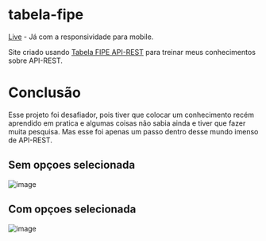 # tabela-fipe

<a href="https://yurisouzadev.github.io/tabela-fipe/">Live</a> - Já com a responsividade para mobile.

<p>Site criado usando <a href="https://yurisouzadev.github.io/tabela-fipe/](https://deividfortuna.github.io/fipe/">Tabela FIPE API-REST</a> para treinar meus conhecimentos sobre API-REST.
  
<h1>Conclusão</h1>

<p>Esse projeto foi desafiador, pois tiver que colocar um conhecimento recém aprendido em pratica e algumas coisas não sabia ainda e tiver que fazer muita pesquisa. Mas esse foi apenas um passo dentro desse mundo imenso de API-REST.</p>

<h2>Sem opçoes selecionada</h2>

![image](https://github.com/YuriSouzaDev/tabela-fipe/assets/121251814/1fdc380b-ea97-4919-aa0e-fd6a8b9fa848)

<h2>Com opçoes selecionada</h2>

![image](https://github.com/YuriSouzaDev/tabela-fipe/assets/121251814/afc34b69-8b2f-4425-b7bd-fdf2af6d807d)
